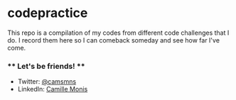 # codepractice
 
This repo is a compilation of my codes from different code challenges that I do. I record them here so I can comeback someday and see how far I've come.

### ** Let's be friends! ** ###
* Twitter: [@camsmns](https://twitter.com/camsmns)
* LinkedIn: [Camille Monis](https://www.linkedin.com/in/camillemonis/)
